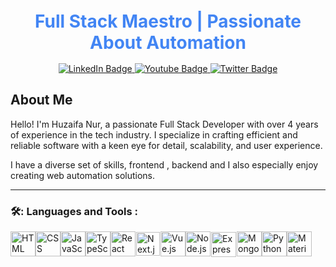 <!-- Profile Header -->
<div align="center" style="height: 100px; display: flex; align-items: center; justify-content: center; margin-top:100px">
  <h1 style="color: #4285f4; padding-bottom: 20px;">
    Full Stack Maestro | Passionate About Automation
  </h1>
</div>

<!-- Badges Section -->
<div id="badges" align="center">
  <a href="your-linkedin-URL">
    <img src="https://img.shields.io/badge/LinkedIn-blue?style=for-the-badge&logo=linkedin&logoColor=white" alt="LinkedIn Badge"/>
  </a>
  <a href="your-youtube-URL">
    <img src="https://img.shields.io/badge/YouTube-red?style=for-the-badge&logo=youtube&logoColor=white" alt="Youtube Badge"/>
  </a>
  <a href="your-twitter-URL">
    <img src="https://img.shields.io/badge/Twitter-blue?style=for-the-badge&logo=twitter&logoColor=white" alt="Twitter Badge"/>
  </a>
</div>

<!-- Profile Views Counter -->
<div align="center">
  <img src="https://komarev.com/ghpvc/?username=huzaifanur&style=flat-square&color=blue" alt=""/>
</div>


## About Me

Hello! I'm Huzaifa Nur, a passionate Full Stack Developer with over 4 years of experience in the tech industry. I specialize in crafting efficient and reliable software with a keen eye for detail, scalability, and user experience.

I have a diverse set of skills, frontend , backend and I also especially enjoy creating web automation solutions.


---

### 🛠️: Languages and Tools :
<div style="display:flex">
  <img src="https://cdn.jsdelivr.net/gh/devicons/devicon/icons/html5/html5-original.svg" title="HTML" alt="HTML" width="40" height="40"/>
  <img src="https://cdn.jsdelivr.net/gh/devicons/devicon/icons/css3/css3-original.svg" title="CSS" alt="CSS" width="40" height="40"/>
  <img src="https://cdn.jsdelivr.net/gh/devicons/devicon/icons/javascript/javascript-original.svg" title="JavaScript" alt="JavaScript" width="40" height="40"/>
  <img src="https://cdn.jsdelivr.net/gh/devicons/devicon/icons/typescript/typescript-original.svg" title="TypeScript" alt="TypeScript" width="40" height="40"/>
  <img src="https://cdn.jsdelivr.net/gh/devicons/devicon/icons/react/react-original.svg" title="React" alt="React" width="40" height="40"/>
  <img style="background-color:white; padding:1px" src="https://cdn.jsdelivr.net/gh/devicons/devicon/icons/nextjs/nextjs-original.svg" title="Next.js" alt="Next.js" width="38" height="38"/>
  <img src="https://cdn.jsdelivr.net/gh/devicons/devicon/icons/vuejs/vuejs-original.svg" title="Vue.js" alt="Vue.js" width="40" height="40"/>
  <img src="https://cdn.jsdelivr.net/gh/devicons/devicon/icons/nodejs/nodejs-original.svg" title="Node.js" alt="Node.js" width="40" height="40"/>
  <img style="background-color:white; padding:1px" src="https://cdn.jsdelivr.net/gh/devicons/devicon/icons/express/express-original-wordmark.svg" title="Express.js" alt="Express.js" width="40" height="40"/>
  <img src="https://cdn.jsdelivr.net/gh/devicons/devicon/icons/mongodb/mongodb-original.svg" title="MongoDB" alt="MongoDB" width="40" height="40"/>
  <img src="https://cdn.jsdelivr.net/gh/devicons/devicon/icons/python/python-original.svg" title="Python" alt="Python" width="40" height="40"/>
  <img src="https://cdn.jsdelivr.net/gh/devicons/devicon/icons/materialui/materialui-original.svg" title="Material Ui" alt="Material Ui" width="40" height="40"/>
</div>
          


